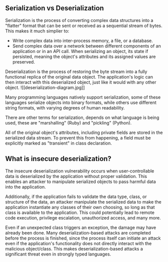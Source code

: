 ## Serialization vs Deserialization
Serialization is the process of converting complex data structures into a "flatter" format that can be sent or received as a sequential stream of bytes. This makes it much simplier to:
- Write complex data into inter-process memory, a file, or a database.
- Send complex data over a network between different components of an application or in an API call.
When serializing an object, its state if persisted, meaning the object's attributes and its assigned values are preserved.

Deserialization is the process of restoring the byte stream into a fully functional replica of the original data object. The application's logic can then interact with this deserialized object, just like it would with any other object.
![[deserialization-diagram.jpg]]

Many programming languages natively support serialization, some of these languages serialize objects into binary formats, while others use different string formats, with varying degrees of human readability.

There are other terms for serialization, depends on what language is being used, these are "marshalling" (Ruby) and "pickling" (Python).

All of the original object's attributes, including private fields are stored in the serialized data stream. To prevent this from happening, a field must be explicitly marked as "transient" in class declaration.
## What is insecure deserialization?
The insecure deserialization vulnerability occurs when user-controllable data is deserialized by the application without proper validation. This enables an attacker to manipulate serialized objects to pass harmful data into the application.

Additionally, if the application fails to validate the data type, class, or structure of the data, an attacker manipulate the serialized data to make the application instantiate any classes of their own choosing, so long as that class is available to the application. This could potentially lead to remote code execution, privilege escalation, unauthorized access, and many more.

Even if an unexpected class triggers an exception, the damage may have already been done. Many deserialization-based attacks are completed before the process is finished, since the process itself can initiate an attack even if the application's functionality does not directly interact with the malicious object/class. This makes deserialization-based attacks a significant threat even in strongly typed languages.